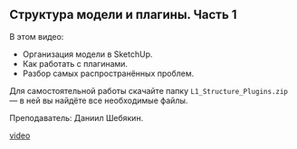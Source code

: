 ## Структура модели и плагины. Часть 1

В этом видео:

- Организация модели в SketchUp.
- Как работать с плагинами.
- Разбор самых распространённых проблем.

Для самостоятельной работы скачайте папку `L1_Structure_Plugins.zip` — в ней вы найдёте все необходимые файлы.

Преподаватель: Даниил Шебякин.

[video](https://player.softculture.cc/embed/online/ISF/ISF_3.16.03_L1-1_Structure._Plugins_P1)

